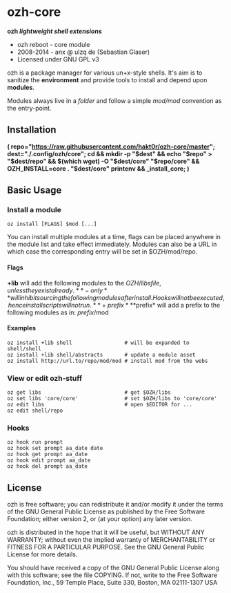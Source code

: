ozh-core
========
**ozh *lightweight shell extensions***

* ozh reboot - core module
* 2008-2014 - anx @ ulzq de (Sebastian Glaser)
* Licensed under GNU GPL v3

ozh is a package manager for various un+x-style shells. It's aim is to sanitize the **environment** and provide tools to install and depend upon **modules**.

Modules always live in a *folder* and follow a simple *$mod/$mod* convention as the entry-point.

Installation
------------

**( repo="https://raw.githubusercontent.com/hakt0r/ozh-core/master"; dest="./.config/ozh/core"; cd && mkdir -p "$dest" && echo "$repo" > "$dest/repo" && $(which wget) -O "$dest/core" "$repo/core" && OZH_INSTALL=core . "$dest/core" printenv && _install_core; )**

Basic Usage
-----------


### Install a module

    oz install [FLAGS] $mod [...]

You can install multiple modules at a time, flags can be placed anywhere in the module list and take effect immediately. Modules can also be a URL in which case the corresponding entry will be set in $OZH/mod/repo.

#### Flags

**+lib** will add the following modules to the $OZH/libs file, unless they exist already.
**-only** will inhibit sourcing the following modules after install. Hooks will not be executed, hence install scripts will not run.
**+prefix** *$prefix* will add a prefix to the following modules as in: $prefix/$mod

#### Examples

    oz install +lib shell                 # will be expanded to shell/shell
    oz install +lib shell/abstracts       # update a module asset
    oz install http://url.to/repo/mod/mod # install mod from the webs

### View or edit ozh-stuff

    oz get libs                           # get $OZH/libs
    oz set libs 'core/core'               # set $OZH/libs to 'core/core'
    oz edit libs                          # open $EDITOR for ...
    oz edit shell/repo


### Hooks

    oz hook run prompt
    oz hook set prompt aa_date date
    oz hook get prompt aa_date
    oz hook edit prompt aa_date
    oz hook del prompt aa_date

License
-------

ozh is free software; you can redistribute it and/or modify
it under the terms of the GNU General Public License as published by
the Free Software Foundation; either version 2, or (at your option)
any later version.

ozh is distributed in the hope that it will be useful,
but WITHOUT ANY WARRANTY; without even the implied warranty of
MERCHANTABILITY or FITNESS FOR A PARTICULAR PURPOSE.  See the
GNU General Public License for more details.

You should have received a copy of the GNU General Public License
along with this software; see the file COPYING.  If not, write to
the Free Software Foundation, Inc., 59 Temple Place, Suite 330,
Boston, MA 02111-1307 USA
